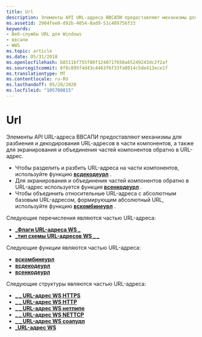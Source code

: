 ```yaml
---
title: Url
description: Элементы API URL-адреса ВВСАПИ предоставляют механизмы для разбиения и декодирования URL-адресов в части компонентов, а также для экранирования и объединения частей компонентов обратно в URL-адрес.
ms.assetid: 2904fee0-d92b-4054-8ad9-51c409756f33
keywords:
- Веб-службы URL для Windows
- ввсапи
- WWS
ms.topic: article
ms.date: 05/31/2018
ms.openlocfilehash: b8511bf755f80f124071f658a65249243dc2f2af
ms.sourcegitcommit: 6f8c895f4d43c4463f6f33fa8014c5de413ece1f
ms.translationtype: MT
ms.contentlocale: ru-RU
ms.lasthandoff: 05/20/2020
ms.locfileid: "105700815"
---
```

# <a name="url"></a>Url

Элементы API URL-адреса ВВСАПИ предоставляют механизмы для разбиения и декодирования URL-адресов в части компонентов, а также для экранирования и объединения частей компонентов обратно в URL-адрес.

-   Чтобы разделить и разбить URL-адреса на части компонентов, используйте функцию [**всдекодеурл**](/windows/desktop/api/WebServices/nf-webservices-wsdecodeurl) .
-   Для экранирования и объединения частей компонентов обратно в URL-адрес используется функция [**всенкодеурл**](/windows/desktop/api/WebServices/nf-webservices-wsencodeurl) .
-   Чтобы объединить относительные URL-адреса с абсолютным базовым URL-адресом, формирующим абсолютный URL, используйте функцию [**вскомбинеурл**](/windows/desktop/api/WebServices/nf-webservices-wscombineurl) .

Следующие перечисления являются частью URL-адреса:

-   [**\_Флаги URL-адреса WS \_**](/windows/win32/api/webservices/ne-webservices-ws_xml_writer_encoding_type)
-   [**\_тип схемы URL-адресов WS \_ \_**](/windows/desktop/api/WebServices/ne-webservices-ws_url_scheme_type)

Следующие функции являются частью URL-адреса:

-   [**вскомбинеурл**](/windows/desktop/api/WebServices/nf-webservices-wscombineurl)
-   [**всдекодеурл**](/windows/desktop/api/WebServices/nf-webservices-wsdecodeurl)
-   [**всенкодеурл**](/windows/desktop/api/WebServices/nf-webservices-wsencodeurl)

Следующие структуры являются частью URL-адреса:

-   [**\_ \_ URL-адрес WS HTTPS**](/windows/desktop/api/WebServices/ns-webservices-ws_https_url)
-   [**\_ \_ URL-адрес WS HTTP**](/windows/desktop/api/WebServices/ns-webservices-ws_http_url)
-   [**\_ \_ URL-адрес WS нетпипе**](/windows/desktop/api/WebServices/ns-webservices-ws_namedpipe_sspi_transport_security_binding)
-   [**\_ \_ URL-адрес WS NETTCP**](/windows/desktop/api/WebServices/ns-webservices-ws_nettcp_url)
-   [**\_ \_ URL-адрес WS соапудп**](/windows/desktop/api/WebServices/ns-webservices-ws_soapudp_url)
-   [**\_URL-адрес WS**](/windows/desktop/api/WebServices/ns-webservices-ws_url)

 

 




